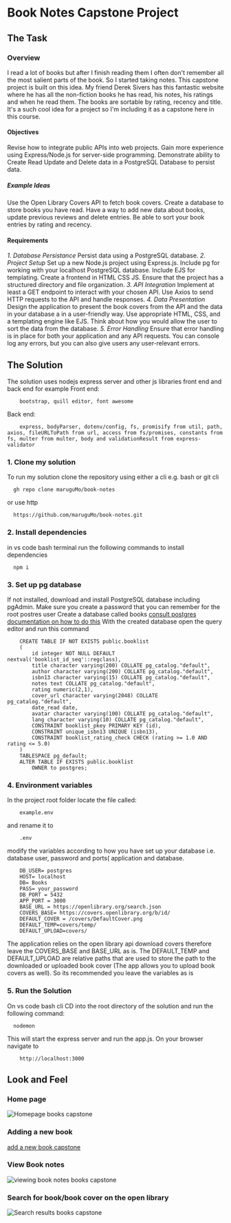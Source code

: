 # Book Notes Capstone Project
## The Task
### Overview
I read a lot of books but after I finish reading them I often don't remember all the most salient parts of the book. 
So I started taking notes. This capstone project is built on this idea. 
My friend Derek Sivers has this fantastic website where he has all the non-fiction books he has read, 
his notes, his ratings and when he read them. The books are sortable by rating, recency and title. 
It's a such cool idea for a project so I'm including it as a capstone here in this course.
#### Objectives
Revise how to integrate public APIs into web projects.
Gain more experience using Express/Node.js for server-side programming.
Demonstrate ability to Create Read Update and Delete data in a PostgreSQL Database to persist data.
##### Example Ideas
Use the Open Library Covers API to fetch book covers.
Create a database to store books you have read.
Have a way to add new data about books, update previous reviews and delete entries.
Be able to sort your book entries by rating and recency.
#### Requirements
<em> 1. Database Persistance</em>
Persist data using a PostgreSQL database.
<em>2. Project Setup</em>
Set up a new Node.js project using Express.js.
Include pg for working with your localhost PostgreSQL database.
Include EJS for templating.
Create a frontend in HTML CSS JS.
Ensure that the project has a structured directory and file organization.
<em>3. API Integration</em>
Implement at least a GET endpoint to interact with your chosen API.
Use Axios to send HTTP requests to the API and handle responses.
<em>4. Data Presentation</em>
Design the application to present the book covers from the API and the data in your database a in a user-friendly way.
Use appropriate HTML, CSS, and a templating engine like EJS.
Think about how you would allow the user to sort the data from the database.
<em>5. Error Handling</em>
Ensure that error handling is in place for both your application and any API requests. You can console log any errors, but you can also give users any user-relevant errors.
## The Solution
The solution uses nodejs express server and other js libraries front end and back end for example Front end:

        bootstrap, quill editor, font awesome
        
Back end: 

        express, bodyParser, dotenv/config, fs, promisify from util, path, axios, fileURLToPath from url, access from fs/promises, constants from fs, multer from multer, body and validationResult from express-validator

### 1. Clone my solution
To run my solution clone the repository using either a cli e.g. bash or git cli

      gh repo clone maruguMo/book-notes

or use http

      https://github.com/maruguMo/book-notes.git
### 2. Install dependencies
in vs code bash terminal run the following commands to install dependencies

      npm i

### 3. Set up pg database
If not installed, download and install PostgreSQL database including pgAdmin. Make sure you create a password that you can remember for the root postres user
Create a database called books [consult postgres documentation on how to do this](https://www.postgresql.org/docs/current/)
With the created database open the query editor and run this command

        CREATE TABLE IF NOT EXISTS public.booklist
        (
            id integer NOT NULL DEFAULT nextval('booklist_id_seq'::regclass),
            title character varying(200) COLLATE pg_catalog."default",
            author character varying(200) COLLATE pg_catalog."default",
            isbn13 character varying(15) COLLATE pg_catalog."default",
            notes text COLLATE pg_catalog."default",
            rating numeric(2,1),
            cover_url character varying(2048) COLLATE pg_catalog."default",
            date_read date,
            avatar character varying(100) COLLATE pg_catalog."default",
            lang character varying(10) COLLATE pg_catalog."default",
            CONSTRAINT booklist_pkey PRIMARY KEY (id),
            CONSTRAINT unique_isbn13 UNIQUE (isbn13),
            CONSTRAINT booklist_rating_check CHECK (rating >= 1.0 AND rating <= 5.0)
        )
        TABLESPACE pg_default;
        ALTER TABLE IF EXISTS public.booklist
            OWNER to postgres;

### 4. Environment variables
In the project root folder locate the file called: 

        example.env 
        
and rename it to 

        .env

modify the variables according to how you have set up your database i.e. database user, password and ports( application and database.

        DB_USER= postgres
        HOST= localhost
        DB= Books
        PASS= your_password
        DB_PORT = 5432
        APP_PORT = 3000
        BASE_URL = https://openlibrary.org/search.json
        COVERS_BASE= https://covers.openlibrary.org/b/id/
        DEFAULT_COVER = /covers/DefaultCover.png
        DEFAULT_TEMP=covers/temp/
        DEFAULT_UPLOAD=covers/

The application relies on the open library api download covers therefore leave the COVERS_BASE and BASE_URL as is. 
The DEFAULT_TEMP and DEFAULT_UPLOAD are relative paths that are used to store the path to the downloaded or uploaded
book cover (The app allows you to upload book covers as well). So its recommended you leave the variables as is

### 5. Run the Solution
On vs code bash cli CD into the root directory of the solution and run the following command:

      nodemon

This will start the express server and run the app.js. On your browser navigate to

        http://localhost:3000
## Look and Feel
### Home page
![Homepage books capstone](https://github.com/user-attachments/assets/c07ebc6f-9b6e-42aa-8367-eb1c9afdc377)

### Adding a new book

[add a new book capstone](https://github.com/user-attachments/assets/56a4380e-62f0-4122-99db-ac8162af6f37)

### View Book notes
![viewing book notes books capstone](https://github.com/user-attachments/assets/3f63c932-c5b4-4f88-bccd-0852157391e9)

### Search for book/book cover on the open library
![Search results books capstone](https://github.com/user-attachments/assets/94d56903-b864-4bbe-828b-24e08e6b157b)




